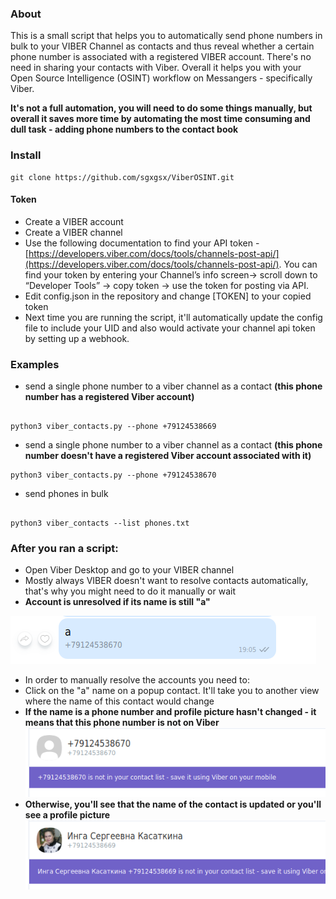 
### About

This is a small script that helps you to automatically send phone numbers in bulk to your VIBER Channel as contacts and thus reveal whether a certain phone number is associated with a registered VIBER account.
There's no need in sharing your contacts with Viber.
Overall it helps you with your Open Source Intelligence (OSINT) workflow on Messangers - specifically Viber.

**It's not a full automation, you will need to do some things manually, but overall it saves more time by automating the most time consuming and dull task - adding phone numbers to the contact book**

### Install

```
git clone https://github.com/sgxgsx/ViberOSINT.git

```

#### Token

* Create a VIBER account
* Create a VIBER channel
* Use the following documentation to find your API token - [https://developers.viber.com/docs/tools/channels-post-api/](https://developers.viber.com/docs/tools/channels-post-api/). You can find your token by entering your Channel’s info screen-> scroll down to “Developer Tools” -> copy token -> use the token for posting via API.
* Edit config.json in the repository and change [TOKEN] to your copied token
* Next time you are running the script, it'll automatically update the config file to include your UID and also would activate your channel api token by setting up a webhook.


### Examples


* send a single phone number to a viber channel as a contact **(this phone number has a registered Viber account)**

```

python3 viber_contacts.py --phone +79124538669

```

* send a single phone number to a viber channel as a contact **(this phone number doesn't have a registered Viber account associated with it)**

```
python3 viber_contacts.py --phone +79124538670

```


* send phones in bulk

```

python3 viber_contacts --list phones.txt

```



### After you ran a script:

* Open Viber Desktop and go to your VIBER channel
* Mostly always VIBER doesn't want to resolve contacts automatically, that's why you might need to do it manually or wait
* **Account is unresolved if its name is still "a"**

![alt text](https://github.com/sgxgsx/ViberOSINT/blob/main/images/notshown.png?raw=true)

* In order to manually resolve the accounts you need to:
* Click on the "a" name on a popup contact. It'll take you to another view where the name of this contact would change
* **If the name is a phone number and profile picture hasn't changed - it means that this phone number is not on Viber**
![alttext](https://github.com/sgxgsx/ViberOSINT/blob/main/images/notonviber.png?raw=true)
* **Otherwise, you'll see that the name of the contact is updated or you'll see a profile picture**
![alt text](https://github.com/sgxgsx/ViberOSINT/blob/main/images/onviber.png?raw=true)


